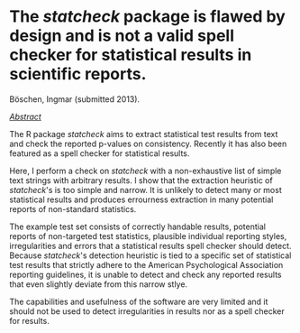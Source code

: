 The *statcheck* package is flawed by design and is not a valid spell checker for statistical results in scientific reports.
==================================
Böschen, Ingmar (submitted 2013).

<u>*Abstract*</u>

The R package *statcheck* aims to extract statistical test results from text and check the reported p-values on consistency. Recently it has also been featured as a spell checker for statistical results. 

Here, I perform a check on *statcheck* with a non-exhaustive list of simple text strings with arbitrary results. I show that the extraction heuristic of *statcheck*'s is too simple and narrow. It is unlikely to detect many or most statistical results and produces errourness extraction in many potential reports of non-standard statistics.

The example test set consists of correctly handable results, potential reports of non-targeted test statistics, plausible individual reporting styles, irregularities and errors that a statistical results spell checker should detect. Because *statcheck*'s detection heuristic is tied to a specific set of statistical test results that strictly adhere to the American Psychological Association reporting guidelines, it is unable to detect and check any reported results that even slightly deviate from this narrow stlye. 

The capabilities and usefulness of the software are very limited and it should not be used to detect irregularities in results nor as a spell checker for results.
